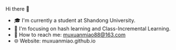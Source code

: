 Hi there 👋

- 🎓 I'm currently a student at Shandong University.
- 🌿 I'm focusing on hash learning and Class-Incremental Learning.
- 📧 How to reach me: muxuanmiao88@163.com
- 🌐 Website: muxuanmiao.github.io
